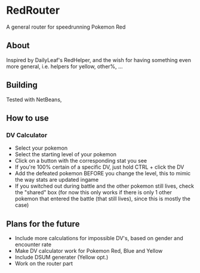 # RedRouter
A general router for speedrunning Pokemon Red

## About
Inspired by DailyLeaf's RedHelper, and the wish for having something even more general, i.e. helpers for yellow, other%, ...

## Building
Tested with NetBeans, 

## How to use
### DV Calculator
- Select your pokemon
- Select the starting level of your pokemon
- Click on a button with the corresponding stat you see
- If you're 100% certain of a specific DV, just hold CTRL + click the DV
- Add the defeated pokemon BEFORE you change the level, this to mimic the way stats are updated ingame
- If you switched out during battle and the other pokemon still lives, check the "shared" box (for now this only works if there is only 1 other pokemon that entered the battle (that still lives), since this is mostly the case)

## Plans for the future
- Include more calculations for impossible DV's, based on gender and encounter rate
- Make DV calculator work for Pokemon Red, Blue and Yellow
- Include DSUM generater (Yellow opt.)
- Work on the router part
